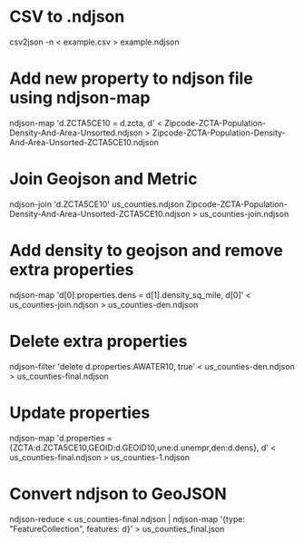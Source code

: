 
# CSV to .ndjson

csv2json -n < example.csv > example.ndjson

# Add new property to ndjson file using ndjson-map

ndjson-map 'd.ZCTA5CE10 = d.zcta, d' < Zipcode-ZCTA-Population-Density-And-Area-Unsorted.ndjson > Zipcode-ZCTA-Population-Density-And-Area-Unsorted-ZCTA5CE10.ndjson

# Join Geojson and Metric

ndjson-join 'd.ZCTA5CE10' us_counties.ndjson Zipcode-ZCTA-Population-Density-And-Area-Unsorted-ZCTA5CE10.ndjson > us_counties-join.ndjson

# Add density to geojson and remove extra properties

ndjson-map 'd[0].properties.dens = d[1].density_sq_mile, d[0]' < us_counties-join.ndjson > us_counties-den.ndjson

# Delete extra properties

ndjson-filter 'delete d.properties.AWATER10, true' < us_counties-den.ndjson > us_counties-final.ndjson

# Update properties

ndjson-map 'd.properties = {ZCTA:d.ZCTA5CE10,GEOID:d.GEOID10,une:d.unempr,den:d.dens}, d' < us_counties-final.ndjson > us_counties-1.ndjson

# Convert ndjson to GeoJSON
ndjson-reduce < us_counties-final.ndjson | ndjson-map '{type: "FeatureCollection", features: d}' > us_counties_final.json